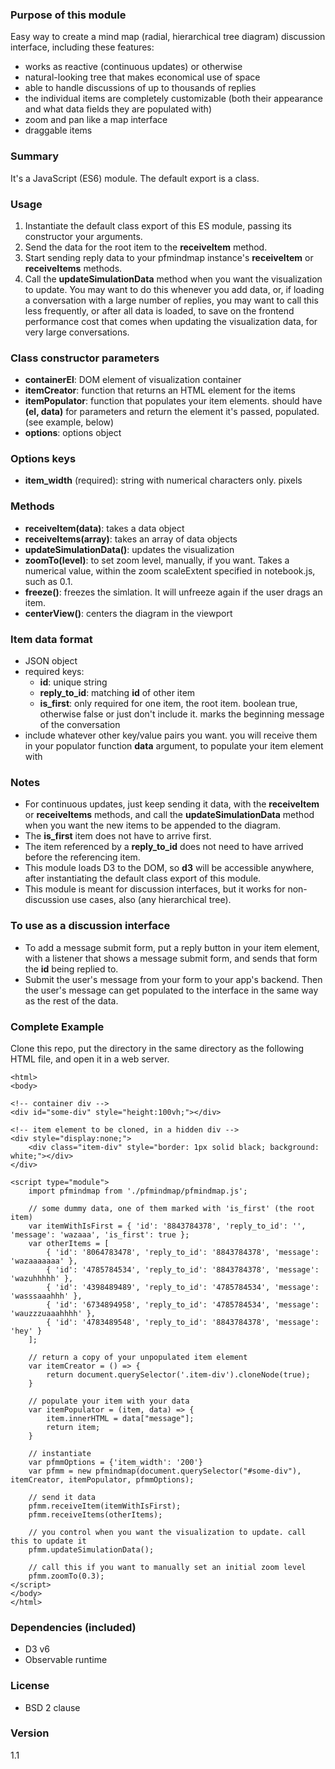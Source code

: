 ### Purpose of this module
Easy way to create a mind map (radial, hierarchical tree diagram) discussion interface, including these features:
- works as reactive (continuous updates) or otherwise 
- natural-looking tree that makes economical use of space
- able to handle discussions of up to thousands of replies
- the individual items are completely customizable (both their appearance and what data fields they are populated with)
- zoom and pan like a map interface
- draggable items

### Summary
It&apos;s a JavaScript (ES6) module. The default export is a class.

### Usage
1. Instantiate the default class export of this ES module, passing its constructor your arguments.
2. Send the data for the root item to the <b>receiveItem</b> method.
3. Start sending reply data to your pfmindmap instance&apos;s <b>receiveItem</b> or <b>receiveItems</b> methods. 
4. Call the <b>updateSimulationData</b> method when you want the visualization to update. You may want to do this whenever you add data, or, if loading a conversation with a large number of replies, you may want to call this less frequently, or after all data is loaded, to save on the frontend performance cost that comes when updating the visualization data, for very large conversations.

### Class constructor parameters
- <b>containerEl</b>: DOM element of visualization container
- <b>itemCreator</b>: function that returns an HTML element for the items
- <b>itemPopulator</b>: function that populates your item elements. should have <b>(el, data)</b> for parameters and return the element it&apos;s passed, populated. (see example, below)
- <b>options</b>: options object

### Options keys
- <b>item_width</b> (required): string with numerical characters only. pixels

### Methods
- <b>receiveItem(data)</b>: takes a data object
- <b>receiveItems(array)</b>: takes an array of data objects
- <b>updateSimulationData()</b>: updates the visualization
- <b>zoomTo(level)</b>: to set zoom level, manually, if you want. Takes a numerical value, within the zoom scaleExtent specified in notebook.js, such as 0.1.
- <b>freeze()</b>: freezes the simlation. It will unfreeze again if the user drags an item. 
- <b>centerView()</b>: centers the diagram in the viewport

### Item data format
+ JSON object
+ required keys:
    + <b>id</b>: unique string
    + <b>reply_to_id</b>: matching <b>id</b> of other item
    + <b>is_first</b>: only required for one item, the root item. boolean true, otherwise false or just don&apos;t include it. marks the beginning message of the conversation
+ include whatever other key/value pairs you want. you will receive them in your populator function <b>data</b> argument, to populate your item element with

### Notes
- For continuous updates, just keep sending it data, with the <b>receiveItem</b> or <b>receiveItems</b> methods, and call the <b>updateSimulationData</b> method when you want the new items to be appended to the diagram.
- The <b>is_first</b> item does not have to arrive first.
- The item referenced by a <b>reply_to_id</b> does not need to have arrived before the referencing item. 
- This module loads D3 to the DOM, so <b>d3</b> will be accessible anywhere, after instantiating the default class export of this module.
- This module is meant for discussion interfaces, but it works for non-discussion use cases, also (any hierarchical tree).

### To use as a discussion interface
- To add a message submit form, put a reply button in your item element, with a listener that shows a message submit form, and sends that form the <b>id</b> being replied to. 
- Submit the user&apos;s message from your form to your app&apos;s backend. Then the user&apos;s message can get populated to the interface in the same way as the rest of the data.

### Complete Example
Clone this repo, put the directory in the same directory as the following HTML file, and open it in a web server.
```
<html>
<body>

<!-- container div -->
<div id="some-div" style="height:100vh;"></div>

<!-- item element to be cloned, in a hidden div -->
<div style="display:none;">
    <div class="item-div" style="border: 1px solid black; background: white;"></div>
</div>

<script type="module">
    import pfmindmap from './pfmindmap/pfmindmap.js';
    
    // some dummy data, one of them marked with 'is_first' (the root item)
    var itemWithIsFirst = { 'id': '8843784378', 'reply_to_id': '', 'message': 'wazaaa', 'is_first': true };
    var otherItems = [
        { 'id': '8064783478', 'reply_to_id': '8843784378', 'message': 'wazaaaaaaa' },
        { 'id': '4785784534', 'reply_to_id': '8843784378', 'message': 'wazuhhhhh' },
        { 'id': '4398489489', 'reply_to_id': '4785784534', 'message': 'wasssaaahhh' },
        { 'id': '6734894958', 'reply_to_id': '4785784534', 'message': 'wauzzzuaaahhhh' },
        { 'id': '4783489548', 'reply_to_id': '8843784378', 'message': 'hey' }
    ];
    
    // return a copy of your unpopulated item element
    var itemCreator = () => {
        return document.querySelector('.item-div').cloneNode(true);
    }
    
    // populate your item with your data
    var itemPopulator = (item, data) => { 
        item.innerHTML = data["message"];
        return item; 
    }
    
    // instantiate
    var pfmmOptions = {'item_width': '200'}
    var pfmm = new pfmindmap(document.querySelector("#some-div"), itemCreator, itemPopulator, pfmmOptions);
    
    // send it data
    pfmm.receiveItem(itemWithIsFirst);
    pfmm.receiveItems(otherItems);
    
    // you control when you want the visualization to update. call this to update it
    pfmm.updateSimulationData();

    // call this if you want to manually set an initial zoom level
    pfmm.zoomTo(0.3);
</script>
</body>
</html>
```

### Dependencies (included)
- D3 v6
- Observable runtime

### License
- BSD 2 clause

### Version
1.1